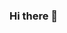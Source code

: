 ### Hi there 👋

<!--
**Ikonicity-Airban/Ikonicity-Airban** is a ✨starter ✨ repository because its contents appears on your GitHub profile.

# learning from johnsmilgan


